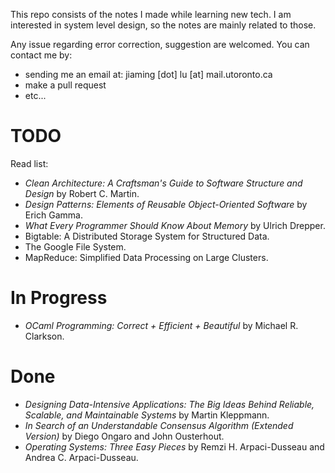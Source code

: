 This repo consists of the notes I made while learning new tech. I am interested in system level design, so the notes are mainly related to those. 

Any issue regarding error correction, suggestion are welcomed. You can contact me by:
- sending me an email at: jiaming [dot] lu [at] mail.utoronto.ca
- make a pull request
- etc...

# TODO
Read list:
- *Clean Architecture: A Craftsman's Guide to Software Structure and Design* by Robert C. Martin.
- *Design Patterns: Elements of Reusable Object-Oriented Software* by Erich Gamma.
- *What Every Programmer Should Know About Memory* by Ulrich Drepper.
- Bigtable: A Distributed Storage System for Structured Data.
- The Google File System.
- MapReduce: Simplified Data Processing on Large Clusters.

# In Progress
- *OCaml Programming: Correct + Efficient + Beautiful* by Michael R. Clarkson.

# Done
- *Designing Data-Intensive Applications: The Big Ideas Behind Reliable, Scalable, and Maintainable Systems* by Martin Kleppmann.
- *In Search of an Understandable Consensus Algorithm (Extended Version)* by Diego Ongaro and John Ousterhout.
- *Operating Systems: Three Easy Pieces* by Remzi H. Arpaci-Dusseau and Andrea C. Arpaci-Dusseau.
